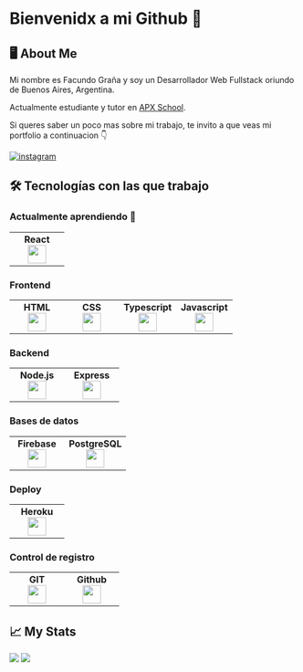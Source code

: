 
# Bienvenidx a mi Github 👋


## 🖥️ About Me
Mi nombre es Facundo Graña y soy un Desarrollador Web Fullstack oriundo de Buenos Aires, Argentina.

Actualmente estudiante y tutor en [APX School](https://apx.school/).

Si queres saber un poco mas sobre mi trabajo, te invito a que veas mi portfolio a continuacion 👇

[![instagram](https://img.shields.io/badge/my_portfolio-000?style=for-the-badge&logo=ko-fi&logoColor=white)](https://facundoeg.github.io/My-Landing-Page/)





## 🛠 Tecnologías con las que trabajo

### Actualmente aprendiendo 🧠
<table width="320px">
    <tbody>
        <tr valign="top">
            <td width="80px" align="center">
            <span><strong>React</strong></span><br>
            <img height="32" src="https://cdn.jsdelivr.net/gh/devicons/devicon/icons/react/react-original.svg">
            </td>
        </tr>
</table>

### Frontend
<table width="320px">
    <tbody>
        <tr valign="top">
            <td width="80px" align="center">
            <span><strong>HTML</strong></span><br>
            <img height="32" src="https://cdn.jsdelivr.net/gh/devicons/devicon/icons/html5/html5-original.svg">
            </td>
            <td width="80px" align="center">
            <span><strong>CSS</strong></span><br>
            <img height="32px" src="https://cdn.jsdelivr.net/gh/devicons/devicon/icons/css3/css3-original.svg">
            </td>
          <td width="80px" align="center">
            <span><strong>Typescript</strong></span><br>
            <img height="32px" src="https://cdn.jsdelivr.net/gh/devicons/devicon/icons/typescript/typescript-original.svg">
            </td>
          <td width="80px" align="center">
            <span><strong>Javascript</strong></span><br>
            <img height="32px" src="https://cdn.jsdelivr.net/gh/devicons/devicon/icons/javascript/javascript-original.svg">
            </td>
        </tr>
</table>

### Backend 
<table width="320px">
    <tbody>
        <tr valign="top">
            <td width="80px" align="center">
            <span><strong>Node.js</strong></span><br>
            <img height="32" src="https://cdn.jsdelivr.net/gh/devicons/devicon/icons/nodejs/nodejs-original.svg">
            </td>
            <td width="80px" align="center">
            <span><strong>Express</strong></span><br>
            <img height="32px" src="https://cdn.jsdelivr.net/gh/devicons/devicon/icons/express/express-original.svg">
            </td>
        </tr>
</table>

### Bases de datos
<table width="320px">
    <tbody>
        <tr valign="top">
            <td width="80px" align="center">
            <span><strong>Firebase</strong></span><br>
            <img height="32" src="https://cdn.jsdelivr.net/gh/devicons/devicon/icons/firebase/firebase-plain.svg">
            </td>
            <td width="80px" align="center">
            <span><strong>PostgreSQL</strong></span><br>
            <img height="32px" src="https://cdn.jsdelivr.net/gh/devicons/devicon/icons/postgresql/postgresql-original-wordmark.svg">
            </td>
        </tr>
</table>

### Deploy
<table width="320px">
    <tbody>
        <tr valign="top">
             <td width="80px" align="center">
            <span><strong>Heroku</strong></span><br>
            <img height="32px" src="https://cdn.jsdelivr.net/gh/devicons/devicon/icons/heroku/heroku-plain-wordmark.svg">
            </td>
        </tr>
</table>

### Control de registro
<table width="320px">
    <tbody>
        <tr valign="top">
            <td width="80px" align="center">
            <span><strong>GIT</strong></span><br>
            <img height="32" src="https://cdn.jsdelivr.net/gh/devicons/devicon/icons/git/git-original.svg">
            </td>
          <td width="80px" align="center">
            <span><strong>Github</strong></span><br>
            <img height="32" src="https://cdn.jsdelivr.net/gh/devicons/devicon/icons/github/github-original.svg">
            </td>
        </tr>
</table>

## 📈 My Stats
<img src="https://github-readme-stats.vercel.app/api/top-langs?username=FacundoEG&theme=dark&layout=compact"/>

<img src="https://github-readme-stats.vercel.app/api?username=FacundoEG&show_icons=true&theme=dark"/>

